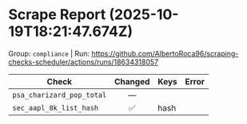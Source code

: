 # Scrape Report (2025-10-19T18:21:47.674Z)

Group: `compliance`  |  Run: https://github.com/AlbertoRoca96/scraping-checks-scheduler/actions/runs/18634318057

| Check | Changed | Keys | Error |
|---|:---:|:--|:--|
| `psa_charizard_pop_total` | — |  |  |
| `sec_aapl_8k_list_hash` | ✅ | hash |  |
